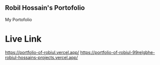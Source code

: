 ## Robil Hossain's Portofolio

My Portofolio

# Live Link

https://portfolio-of-robiul.vercel.app/
https://portfolio-of-robiul-99relgbhe-robiul-hossains-projects.vercel.app/
